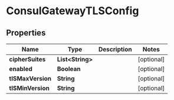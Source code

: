 

# ConsulGatewayTLSConfig


## Properties

Name | Type | Description | Notes
------------ | ------------- | ------------- | -------------
**cipherSuites** | **List&lt;String&gt;** |  |  [optional]
**enabled** | **Boolean** |  |  [optional]
**tlSMaxVersion** | **String** |  |  [optional]
**tlSMinVersion** | **String** |  |  [optional]



